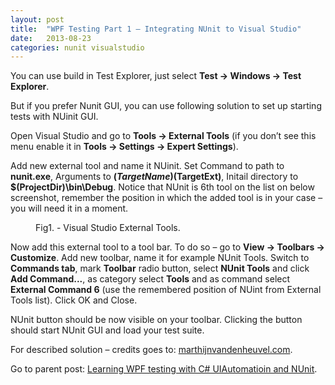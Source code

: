 ```yaml
---
layout: post
title:  "WPF Testing Part 1 – Integrating NUnit to Visual Studio"
date:   2013-08-23
categories: nunit visualstudio
---
```


You can use build in Test Explorer, just select **Test -&gt; Windows -&gt; Test Explorer**.

But if you prefer Nunit GUI, you can use following solution to set up starting tests with NUinit GUI.

Open Visual Studio and go to **Tools -&gt; External Tools** (if you don’t see this menu enable it in **Tools -&gt; Settings -&gt; Expert Settings**).

Add new external tool and name it NUinit. Set Command to path to **nunit.exe**, Arguments to **$(TargetName)$(TargetExt)**, Initail directory to **$(ProjectDir)\bin\Debug**. Notice that NUnit is 6th tool on the list on below screenshot, remember the position in which the added tool is in your case – you will need it in a moment.

<figure>
	<img src="{{ '/assets/img/LearningWPF_1.png' | prepend: site.baseurl }}" alt=""> 
	<figcaption>Fig1. - Visual Studio External Tools.</figcaption>
</figure>

Now add this external tool to a tool bar. To do so – go to **View -&gt; Toolbars -&gt; Customize**. Add new toolbar, name it for example NUnit Tools. Switch to **Commands tab**, mark **Toolbar** radio button, select **NUnit Tools** and click **Add Command...**, as category select **Tools** and as command select **External Command 6** (use the remembered position of NUint from External Tools list). Click OK and Close.

NUnit button should be now visible on your toolbar. Clicking the button should start NUnit GUI and load your test suite.

For described solution – credits goes to: <a href="http://www.marthijnvandenheuvel.com/2010/06/09/using-nunit-in-visual-studio-2010/" target="_blank">marthijnvandenheuvel.com</a>.

Go to parent post: <a href="/blog/Learning-WPF-testing-with-C-UIAutomatioin-and-NUnit/">Learning WPF testing with C# UIAutomatioin and NUnit</a>.
